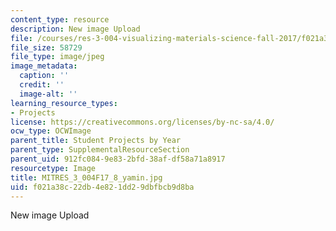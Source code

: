 ```yaml
---
content_type: resource
description: New image Upload
file: /courses/res-3-004-visualizing-materials-science-fall-2017/f021a38c22db4e821dd29dbfbcb9d8ba_MITRES_3_004F17_8_yamin.jpg
file_size: 58729
file_type: image/jpeg
image_metadata:
  caption: ''
  credit: ''
  image-alt: ''
learning_resource_types:
- Projects
license: https://creativecommons.org/licenses/by-nc-sa/4.0/
ocw_type: OCWImage
parent_title: Student Projects by Year
parent_type: SupplementalResourceSection
parent_uid: 912fc084-9e83-2bfd-38af-df58a71a8917
resourcetype: Image
title: MITRES_3_004F17_8_yamin.jpg
uid: f021a38c-22db-4e82-1dd2-9dbfbcb9d8ba
---
```

New image Upload